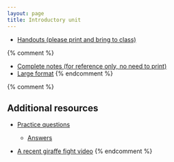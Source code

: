 ```yaml
---
layout: page
title: Introductory unit
---
```


* [Handouts (please print and bring to class)](/materials/intro.handouts.pdf)

{% comment %} 
  * [Complete notes (for reference only, no need to print)](/materials/intro.complete.pdf)
  * [Large format](/materials/intro.large.pdf)
{% endcomment %} 

{% comment %} 
## Additional resources

* [Practice questions](intro_ques.html)
	* [Answers](intro_ans.html)

* [A recent giraffe fight video](https://www.youtube.com/watch?v=KQLPL1qRhn8)
{% endcomment %} 
